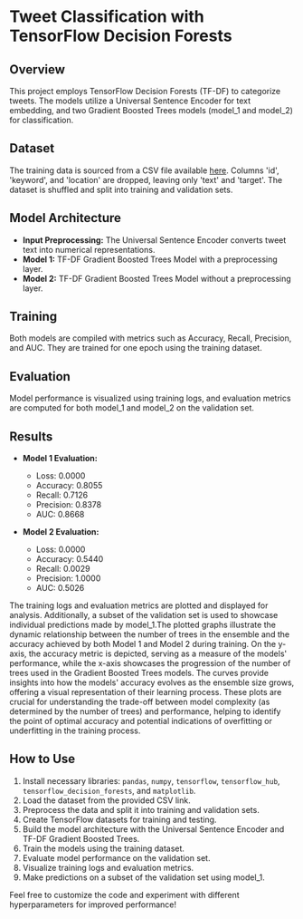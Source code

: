 # Tweet Classification with TensorFlow Decision Forests

## Overview
This project employs TensorFlow Decision Forests (TF-DF) to categorize tweets. The models utilize a Universal Sentence Encoder for text embedding, and two Gradient Boosted Trees models (model_1 and model_2) for classification.

## Dataset
The training data is sourced from a CSV file available [here](https://raw.githubusercontent.com/IMvision12/Tweets-Classification-NLP/main/train.csv). Columns 'id', 'keyword', and 'location' are dropped, leaving only 'text' and 'target'. The dataset is shuffled and split into training and validation sets.

## Model Architecture
- **Input Preprocessing:** The Universal Sentence Encoder converts tweet text into numerical representations.
- **Model 1:** TF-DF Gradient Boosted Trees Model with a preprocessing layer.
- **Model 2:** TF-DF Gradient Boosted Trees Model without a preprocessing layer.

## Training
Both models are compiled with metrics such as Accuracy, Recall, Precision, and AUC. They are trained for one epoch using the training dataset.

## Evaluation
Model performance is visualized using training logs, and evaluation metrics are computed for both model_1 and model_2 on the validation set.

## Results
- **Model 1 Evaluation:**
  - Loss: 0.0000
  - Accuracy: 0.8055
  - Recall: 0.7126
  - Precision: 0.8378
  - AUC: 0.8668

- **Model 2 Evaluation:**
  - Loss: 0.0000
  - Accuracy: 0.5440
  - Recall: 0.0029
  - Precision: 1.0000
  - AUC: 0.5026
 
The training logs and evaluation metrics are plotted and displayed for analysis. Additionally, a subset of the validation set is used to showcase individual predictions made by model_1.The plotted graphs illustrate the dynamic relationship between the number of trees in the ensemble and the accuracy achieved by both Model 1 and Model 2 during training. On the y-axis, the accuracy metric is depicted, serving as a measure of the models' performance, while the x-axis showcases the progression of the number of trees used in the Gradient Boosted Trees models. The curves provide insights into how the models' accuracy evolves as the ensemble size grows, offering a visual representation of their learning process. These plots are crucial for understanding the trade-off between model complexity (as determined by the number of trees) and performance, helping to identify the point of optimal accuracy and potential indications of overfitting or underfitting in the training process.

## How to Use
1. Install necessary libraries: `pandas`, `numpy`, `tensorflow`, `tensorflow_hub`, `tensorflow_decision_forests`, and `matplotlib`.
2. Load the dataset from the provided CSV link.
3. Preprocess the data and split it into training and validation sets.
4. Create TensorFlow datasets for training and testing.
5. Build the model architecture with the Universal Sentence Encoder and TF-DF Gradient Boosted Trees.
6. Train the models using the training dataset.
7. Evaluate model performance on the validation set.
8. Visualize training logs and evaluation metrics.
9. Make predictions on a subset of the validation set using model_1.

Feel free to customize the code and experiment with different hyperparameters for improved performance!
